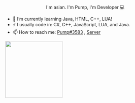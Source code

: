 <div align="center">I'm asian. I'm Pump, I'm Developer 💻</div>  

- 🌱 I’m currently learning Java, HTML, C++, LUA!
- ⚡ I usually code in: C#, C++, JavaScript, LUA, and Java.
- 📫 How to reach me: [Pump#3583](https://discord.com/users/810656600552374342) , [Server](https://discord.gg/c48jp2m6Rc)

<img float="center" height="180em" src="https://github-readme-stats.vercel.app/api?hide_border=true&username=Pump-Codes&show_icons=true&count_private=true&bg_color=00000000&title_color=7F7F7F&icon_color=7F7F7F&text_color=7F7F7F" />
